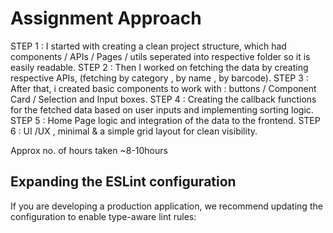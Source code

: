 # Assignment Approach
STEP 1 : I started with creating a clean project structure, which had components / APIs / Pages / utils seperated into respective folder so it is easily readable. 
STEP 2 : Then I worked on fetching the data by creating respective APIs, (fetching by category , by name , by barcode).
STEP 3 : After that, i created basic components to work with : buttons / Component Card / Selection and Input boxes.
STEP 4 : Creating the callback functions for the fetched data based on user inputs and implementing sorting logic.
STEP 5 : Home Page logic and integration of the data to the frontend.
STEP 6 : UI /UX , minimal & a simple grid layout for clean visibility.

Approx no. of hours taken ~8-10hours 



## Expanding the ESLint configuration

If you are developing a production application, we recommend updating the configuration to enable type-aware lint rules:

